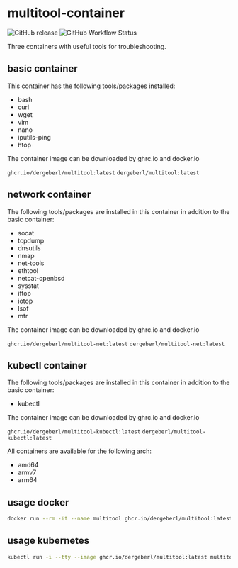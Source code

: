 # multitool-container

![GitHub release](https://img.shields.io/github/v/release/dergeberl/multitool-container)
![GitHub Workflow Status](https://img.shields.io/github/actions/workflow/status/dergeberl/multitool-container/container.yml?branch=main)

Three containers with useful tools for troubleshooting. 

## basic container

This container has the following tools/packages installed:
- bash
- curl
- wget
- vim
- nano
- iputils-ping
- htop

The container image can be downloaded by ghrc.io and docker.io

`ghcr.io/dergeberl/multitool:latest`
`dergeberl/multitool:latest`

## network container

The following tools/packages are installed in this container in addition to the basic container:
- socat
- tcpdump
- dnsutils 
- nmap
- net-tools
- ethtool
- netcat-openbsd
- sysstat
- iftop
- iotop
- lsof
- mtr

The container image can be downloaded by ghrc.io and docker.io

`ghcr.io/dergeberl/multitool-net:latest`
`dergeberl/multitool-net:latest`

## kubectl container

The following tools/packages are installed in this container in addition to the basic container:
- kubectl

The container image can be downloaded by ghrc.io and docker.io

`ghcr.io/dergeberl/multitool-kubectl:latest`
`dergeberl/multitool-kubectl:latest`


All containers are available for the following arch:

- amd64 
- armv7
- arm64


## usage docker

```bash
docker run --rm -it --name multitool ghcr.io/dergeberl/multitool:latest /bin/bash
```

## usage kubernetes

```bash
kubectl run -i --tty --image ghcr.io/dergeberl/multitool:latest multitool -- /bin/bash
```

